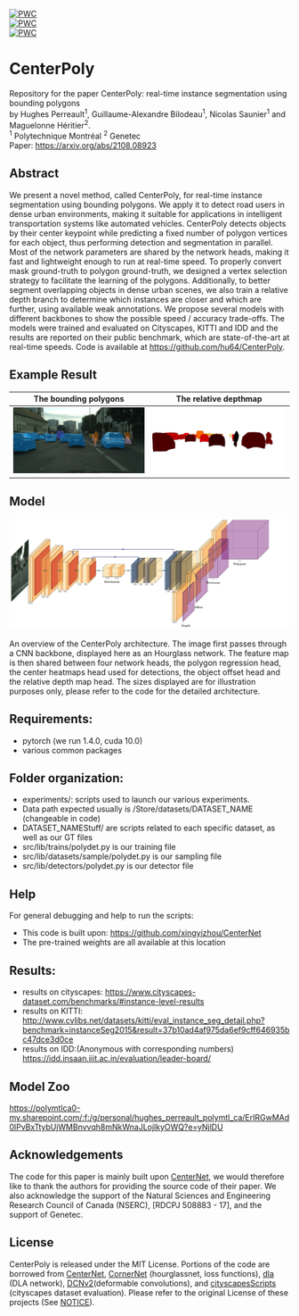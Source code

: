 [![PWC](https://img.shields.io/endpoint.svg?url=https://paperswithcode.com/badge/centerpoly-real-time-instance-segmentation/real-time-instance-segmentation-on-cityscapes)](https://paperswithcode.com/sota/real-time-instance-segmentation-on-cityscapes?p=centerpoly-real-time-instance-segmentation) <br>
[![PWC](https://img.shields.io/endpoint.svg?url=https://paperswithcode.com/badge/centerpoly-real-time-instance-segmentation/real-time-instance-segmentation-on-kitti)](https://paperswithcode.com/sota/real-time-instance-segmentation-on-kitti?p=centerpoly-real-time-instance-segmentation) <br>
[![PWC](https://img.shields.io/endpoint.svg?url=https://paperswithcode.com/badge/centerpoly-real-time-instance-segmentation/real-time-instance-segmentation-on-india)](https://paperswithcode.com/sota/real-time-instance-segmentation-on-india?p=centerpoly-real-time-instance-segmentation) <br>
# CenterPoly
Repository for the paper CenterPoly: real-time instance segmentation using bounding polygons
<br> by Hughes Perreault<sup>1</sup>, Guillaume-Alexandre Bilodeau<sup>1</sup>, Nicolas Saunier<sup>1</sup> and Maguelonne Héritier<sup>2</sup>.
<br>
<sup>1</sup> Polytechnique Montréal
<sup>2</sup> Genetec <br>
Paper: https://arxiv.org/abs/2108.08923 <br>

## Abstract
We present a novel method, called CenterPoly, for real-time instance segmentation using bounding polygons. We apply it to detect road users in dense urban environments, making it suitable for applications in intelligent transportation systems like automated vehicles. CenterPoly detects objects by their center keypoint while predicting a fixed number of polygon vertices for each object, thus performing detection and segmentation in parallel. Most of the network parameters are shared by the network heads, making it fast and lightweight enough to run at real-time speed. To properly convert mask ground-truth to polygon ground-truth, we designed a vertex selection strategy to facilitate the learning of the polygons. Additionally, to better segment overlapping objects in dense urban scenes, we also train a relative depth branch to determine which instances are closer and which are further, using available weak annotations. We propose several models with different backbones to show the possible speed / accuracy trade-offs. The models were trained and evaluated on Cityscapes, KITTI and IDD and the results are reported on their public benchmark, which are state-of-the-art at real-time speeds. Code is available at https://github.com/hu64/CenterPoly.

## Example Result
The bounding polygons      |  The relative depthmap
:-------------------------:|:-------------------------:
![](imgs/berlin_i.png)  |  ![](imgs/berlin_d.png)

## Model
![Model](imgs/CenterPolyFigure.jpg "")

An overview of the CenterPoly architecture. The image first passes through a CNN backbone, displayed here as an Hourglass network. The feature map is then shared between four network heads, the polygon regression head, the center heatmaps head used for detections, the object offset head and the relative depth map head. The sizes displayed are for illustration purposes only, please refer to the code for the detailed architecture.

## Requirements:
- pytorch (we run 1.4.0, cuda 10.0)
- various common packages

## Folder organization:
- experiments/: scripts used to launch our various experiments.
- Data path expected usually is /Store/datasets/DATASET_NAME (changeable in code)
- DATASET_NAMEStuff/ are scripts related to each specific dataset, as well as our GT files
- src/lib/trains/polydet.py is our training file
- src/lib/datasets/sample/polydet.py is our sampling file
- src/lib/detectors/polydet.py is our detector file

## Help
For general debugging and help to run the scripts: <br>
- This code is built upon: https://github.com/xingyizhou/CenterNet
- The pre-trained weights are all available at this location

## Results:
- results on cityscapes: https://www.cityscapes-dataset.com/benchmarks/#instance-level-results
- results on KITTI: http://www.cvlibs.net/datasets/kitti/eval_instance_seg_detail.php?benchmark=instanceSeg2015&result=37b10ad4af975da6ef9cff646935bc47dce3d0ce
- results on IDD:(Anonymous with corresponding numbers) https://idd.insaan.iiit.ac.in/evaluation/leader-board/

## Model Zoo
https://polymtlca0-my.sharepoint.com/:f:/g/personal/hughes_perreault_polymtl_ca/ErIRGwMAd0lPvBxTtybUjWMBnvvqh8mNkWnaJLojlkyOWQ?e=yNjlDU

## Acknowledgements
The code for this paper is mainly built upon [CenterNet](https://github.com/xingyizhou/CenterNet), we would therefore like to thank the authors for providing the source code of their paper. We also acknowledge the support of the Natural Sciences and Engineering Research Council of Canada (NSERC), [RDCPJ 508883 - 17], and the support of Genetec.

## License
CenterPoly is released under the MIT License. Portions of the code are borrowed from [CenterNet](https://github.com/xingyizhou/CenterNet), [CornerNet](https://github.com/princeton-vl/CornerNet) (hourglassnet, loss functions), [dla](https://github.com/ucbdrive/dla) (DLA network), [DCNv2](https://github.com/CharlesShang/DCNv2)(deformable convolutions), and [cityscapesScripts](https://github.com/mcordts/cityscapesScripts) (cityscapes dataset evaluation). Please refer to the original License of these projects (See [NOTICE](NOTICE)).
